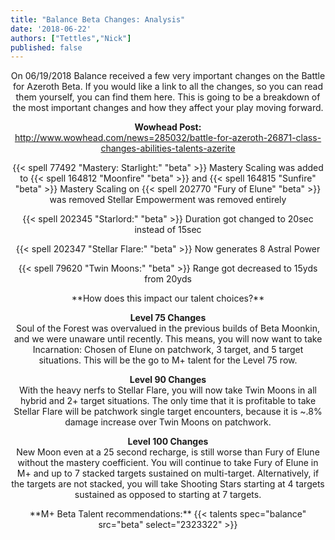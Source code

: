 ```yaml
---
title: "Balance Beta Changes: Analysis"
date: '2018-06-22'
authors: ["Tettles","Nick"]
published: false
---
```


<center>
On 06/19/2018 Balance received a few very important changes on the Battle for Azeroth Beta. 
If you would like a link to all the changes, so you can read them yourself, you can find them here. 
This is going to be a breakdown of the most important changes and how they affect your play moving forward.

**Wowhead Post:** <br>
http://www.wowhead.com/news=285032/battle-for-azeroth-26871-class-changes-abilities-talents-azerite
</center>


<center>
{{< spell 77492 "Mastery: Starlight:" "beta" >}}
Mastery Scaling was added to {{< spell 164812 "Moonfire" "beta" >}} and {{< spell 164815 "Sunfire" "beta" >}}
Mastery Scaling on {{< spell 202770 "Fury of Elune" "beta" >}} was removed
Stellar Empowerment was removed entirely

{{< spell 202345 "Starlord:" "beta" >}}
Duration got changed to 20sec instead of 15sec

{{< spell 202347 "Stellar Flare:" "beta" >}}
Now generates 8 Astral Power

{{< spell 79620 "Twin Moons:" "beta" >}}
Range got decreased to 15yds from 20yds
</center>


<center>
**How does this impact our talent choices?**

**Level 75 Changes** <br>
Soul of the Forest was overvalued in the previous builds of Beta Moonkin, and we were unaware until recently. 
This means, you will now want to take Incarnation: Chosen of Elune on patchwork, 3 target, and 5 target situations. 
This will be the go to M+ talent for the Level 75 row. 

**Level 90 Changes** <br>
With the heavy nerfs to Stellar Flare, you will now take Twin Moons in all hybrid and 2+ target situations. 
The only time that it is profitable to take Stellar Flare will be patchwork single target encounters, because it is ~.8% damage increase over Twin Moons on patchwork.

**Level 100 Changes** <br>
New Moon even at a 25 second recharge, is still worse than Fury of Elune without the mastery coefficient. 
You will continue to take Fury of Elune in M+ and up to 7 stacked targets sustained on multi-target. 
Alternatively, if the targets are not stacked, you will take Shooting Stars starting at 4 targets sustained as opposed to starting at 7 targets. 
</center>


<center>
**M+ Beta Talent recommendations:**
{{< talents spec="balance" src="beta" select="2323322" >}}
</center>
